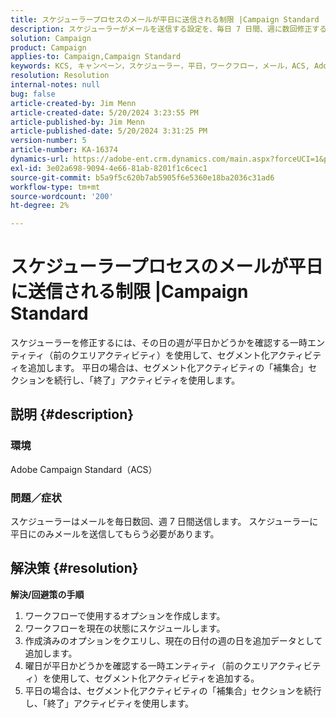 ```yaml
---
title: スケジューラープロセスのメールが平日に送信される制限 |Campaign Standard
description: スケジューラーがメールを送信する設定を、毎日 7 日間、週に数回修正する方法を説明します。
solution: Campaign
product: Campaign
applies-to: Campaign,Campaign Standard
keywords: KCS, キャンペーン，スケジューラー，平日，ワークフロー，メール，ACS, Adobe Campaign Standard, トラブルシューティング
resolution: Resolution
internal-notes: null
bug: false
article-created-by: Jim Menn
article-created-date: 5/20/2024 3:23:55 PM
article-published-by: Jim Menn
article-published-date: 5/20/2024 3:31:25 PM
version-number: 5
article-number: KA-16374
dynamics-url: https://adobe-ent.crm.dynamics.com/main.aspx?forceUCI=1&pagetype=entityrecord&etn=knowledgearticle&id=508fa9f5-bc16-ef11-9f8a-6045bd006268
exl-id: 3e02a698-9094-4e66-81ab-8201f1c6cec1
source-git-commit: b5a9f5c620b7ab5905f6e5360e18ba2036c31ad6
workflow-type: tm+mt
source-wordcount: '200'
ht-degree: 2%

---
```


# スケジューラープロセスのメールが平日に送信される制限 |Campaign Standard


スケジューラーを修正するには、その日の週が平日かどうかを確認する一時エンティティ（前のクエリアクティビティ）を使用して、セグメント化アクティビティを追加します。 平日の場合は、セグメント化アクティビティの「補集合」セクションを続行し、「終了」アクティビティを使用します。

## 説明 {#description}


### <b>環境</b>

Adobe Campaign Standard（ACS）



### <b>問題／症状</b>

スケジューラーはメールを毎日数回、週 7 日間送信します。 スケジューラーに平日にのみメールを送信してもらう必要があります。


## 解決策 {#resolution}

<b>解決/回避策の手順</b>
1. ワークフローで使用するオプションを作成します。
2. ワークフローを現在の状態にスケジュールします。
3. 作成済みのオプションをクエリし、現在の日付の週の日を追加データとして追加します。
4. 曜日が平日かどうかを確認する一時エンティティ（前のクエリアクティビティ）を使用して、セグメント化アクティビティを追加する。
5. 平日の場合は、セグメント化アクティビティの「補集合」セクションを続行し、「終了」アクティビティを使用します。
